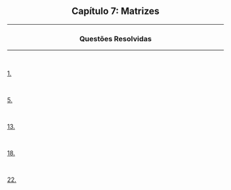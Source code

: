 <h2 align="center">Capítulo 7: Matrizes </h2>

<hr>

<div align="center">

  ### Questões Resolvidas
  
</div>

<hr>


<br>

[1.](https://github.com/Kelwinkxps13/DisciplinaPOO2023.2/blob/main/Lista03/CAP07/Q01R/src/br/edu/principal/Principal.java) 

<br>

[5.](https://github.com/Kelwinkxps13/DisciplinaPOO2023.2/blob/main/Lista03/CAP07/Q05R/src/br/edu/principal/Principal.java) 

<br>

[13.](https://github.com/Kelwinkxps13/DisciplinaPOO2023.2/blob/main/Lista03/CAP07/Q13R/src/br/edu/principal/Principal.java) 

<br>

[18.](https://github.com/Kelwinkxps13/DisciplinaPOO2023.2/blob/main/Lista03/CAP07/Q18R/src/br/edu/principal/Principal.java) 

<br>

[22.](https://github.com/Kelwinkxps13/DisciplinaPOO2023.2/blob/main/Lista03/CAP07/Q22R/src/br/edu/principal/Principal.java) 

<br>
